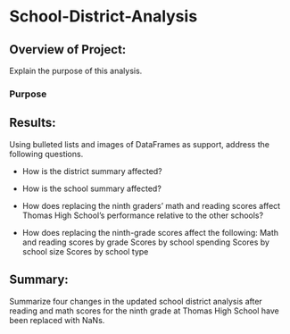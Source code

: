 # School-District-Analysis

## Overview of Project:
Explain the purpose of this analysis.

### Purpose


## Results:
Using bulleted lists and images of DataFrames as support, address the following questions.

- How is the district summary affected?

- How is the school summary affected?

- How does replacing the ninth graders’ math and reading scores affect Thomas High School’s performance relative to the other schools?

- How does replacing the ninth-grade scores affect the following:
Math and reading scores by grade
Scores by school spending
Scores by school size
Scores by school type



## Summary:
Summarize four changes in the updated school district analysis after reading and math scores for the ninth grade at Thomas High School have been replaced with NaNs.
